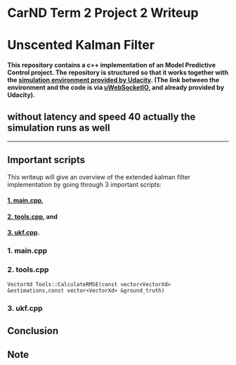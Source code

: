 # **CarND Term 2 Project 2 Writeup** 
# **Unscented Kalman Filter** 

#### This repository contains a c++ implementation of an Model Predictive Control project. The repository is structured so that it works together with the [simulation environment provided by Udacity](https://github.com/udacity/self-driving-car-sim/releases). (The link between the environment and the code is via [uWebSocketIO](https://github.com/uNetworking/uWebSockets), and already provided by Udacity). 


## without latency and speed 40 actually the simulation runs as well
---

## Important scripts

This writeup will give an overview of the extended kalman filter implementation by going through 3 important scripts:

#### [1. main.cpp](#1.-main.cpp),
#### [2. tools.cpp](#2.-tools.cpp), and
#### [3. ukf.cpp](#3.-ukf.cpp).

### 1. main.cpp



### 2. tools.cpp

    VectorXd Tools::CalculateRMSE(const vector<VectorXd> &estimations,const vector<VectorXd> &ground_truth)

### 3. ukf.cpp



## Conclusion



## Note

